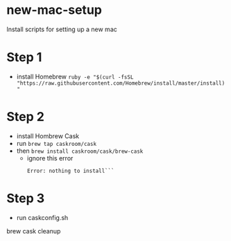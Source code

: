 # new-mac-setup
Install scripts for setting up a new mac

# Step 1
- install Homebrew
`ruby -e "$(curl -fsSL "https://raw.githubusercontent.com/Homebrew/install/master/install)"`

# Step 2
- install Hombrew Cask
- run `brew tap caskroom/cask`
- then `brew install caskroom/cask/brew-cask`
    - ignore this error
        ```Error: No available Cask for caskroom/cask/brew-cask
        Error: nothing to install```

# Step 3
- run caskconfig.sh







brew cask cleanup





